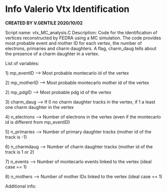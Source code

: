 # Info Valerio Vtx Identification

**CREATED BY V.GENTILE 2020/10/02**

Script name: vtx\_MC\_analysis.C Description: Code for the identification of vertices reconstructed by FEDRA using a MC simulation. The code provides most probable event and mother ID for each vertex, the number of electrons, primaries and charm daughters. A flag, charm\_daug tells about the presence of a charm daughter in a vertex.

List of variables:

1\) mp\_eventID --&gt; Most probable montecarlo id of the vertex

2\) mp\_motherID --&gt; Most probable montecarlo mother id of the vertex

2\) mp\_pdgID --&gt; Most probable pdg id of the vertex

3\) charm\_daug --&gt; If 0 no charm daughter tracks in the vertex, if 1 a least one charm daughter in the vertex

4\) n\_electrons --&gt; Number of electrons in the vertex \(even if the montecarlo id is different from mp\_eventID\)

5\) n\_primaries --&gt; Number of primary daughter tracks \(mother id of the track is -1\)

6\) n\_charmdaug --&gt; Number of charm daughter tracks \(mother id of the track is 1 or 2\)

7\) n\_events --&gt; Number of montecarlo events linked to the vertex \(ideal case == 1\)

8\) n\_mothers --&gt; Number of mother IDs linked to the vertex \(ideal case == 1\)

Additional info:

